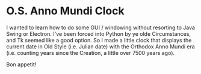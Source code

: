 # O.S. Anno Mundi Clock

I wanted to learn how to do some GUI / windowing without resorting to Java Swing or Electron. I've been forced into Python by ye olde Circumstances, and Tk seemed like a good option. So I made a little clock that displays the current date in Old Style (i.e. Julian date) with the Orthodox Anno Mundi era (i.e. counting years since the Creation, a little over 7500 years ago).

Bon appetit!
